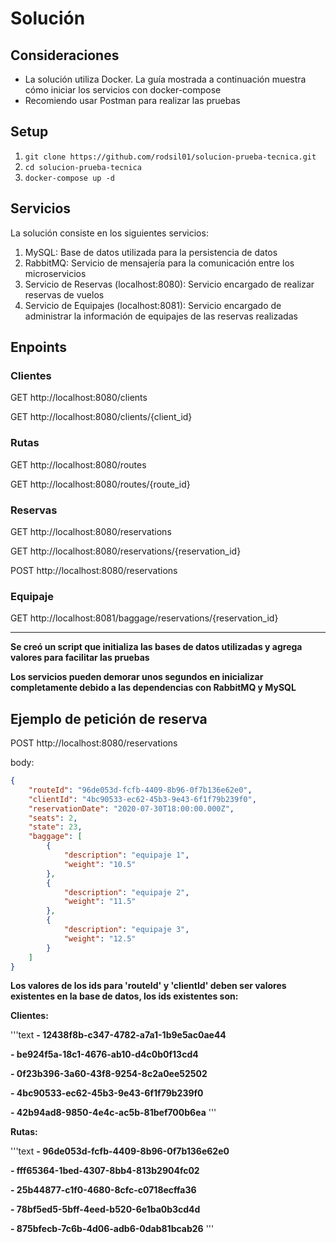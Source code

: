# Solución

## Consideraciones

- La solución utiliza Docker. La guía mostrada a continuación muestra cómo iniciar los servicios con docker-compose
- Recomiendo usar Postman para realizar las pruebas

## Setup

1. `git clone https://github.com/rodsil01/solucion-prueba-tecnica.git`
2. `cd solucion-prueba-tecnica`
3. `docker-compose up -d`

## Servicios

La solución consiste en los siguientes servicios:

1. MySQL: Base de datos utilizada para la persistencia de datos
2. RabbitMQ: Servicio de mensajería para la comunicación entre los microservicios
3. Servicio de Reservas  (localhost:8080): Servicio encargado de realizar reservas de vuelos
4. Servicio de Equipajes (localhost:8081): Servicio encargado de administrar la información de equipajes de las reservas realizadas

## Enpoints

### Clientes

GET http://localhost:8080/clients


GET http://localhost:8080/clients/{client_id}

### Rutas

GET http://localhost:8080/routes


GET http://localhost:8080/routes/{route_id}

### Reservas

GET http://localhost:8080/reservations


GET http://localhost:8080/reservations/{reservation_id}




POST http://localhost:8080/reservations

### Equipaje

GET http://localhost:8081/baggage/reservations/{reservation_id}

---

**Se creó un script que initializa las bases de datos utilizadas y agrega valores para facilitar las pruebas**

**Los servicios pueden demorar unos segundos en inicializar completamente debido a las dependencias con RabbitMQ y MySQL**

## Ejemplo de petición de reserva

POST http://localhost:8080/reservations


body:

```json
{
    "routeId": "96de053d-fcfb-4409-8b96-0f7b136e62e0",
    "clientId": "4bc90533-ec62-45b3-9e43-6f1f79b239f0",
    "reservationDate": "2020-07-30T18:00:00.000Z",
    "seats": 2,
    "state": 23,
    "baggage": [
        {
            "description": "equipaje 1",
            "weight": "10.5"
        },
        {
            "description": "equipaje 2",
            "weight": "11.5"
        },
        {
            "description": "equipaje 3",
            "weight": "12.5"
        }
    ]
}
```

**Los valores de los ids para 'routeId' y 'clientId' deben ser valores existentes en la base de datos, los ids existentes son:**

**Clientes:**

'''text
**- 12438f8b-c347-4782-a7a1-1b9e5ac0ae44**

**- be924f5a-18c1-4676-ab10-d4c0b0f13cd4**

**- 0f23b396-3a60-43f8-9254-8c2a0ee52502**

**- 4bc90533-ec62-45b3-9e43-6f1f79b239f0**

**- 42b94ad8-9850-4e4c-ac5b-81bef700b6ea**
'''

**Rutas:**

'''text
**- 96de053d-fcfb-4409-8b96-0f7b136e62e0**

**- fff65364-1bed-4307-8bb4-813b2904fc02**

**- 25b44877-c1f0-4680-8cfc-c0718ecffa36**

**- 78bf5ed5-5bff-4eed-b520-6e1ba0b3cd4d**

**- 875bfecb-7c6b-4d06-adb6-0dab81bcab26**
'''
